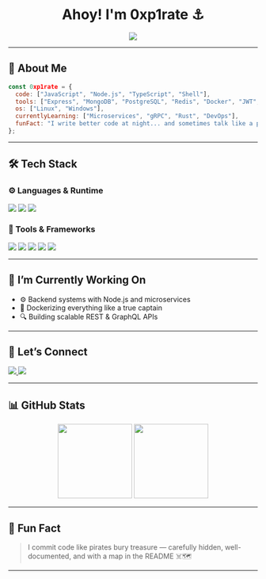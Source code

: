 
<h1 align="center">Ahoy! I'm 0xp1rate ⚓</h1>
<p align="center">
  <img src="https://readme-typing-svg.herokuapp.com/?lines=Backend+Developer+🛠️;Node.js+Lover+💚;API+Builder+🌐;Open+Source+Contributor+🌍;Loves+Dark+Roast+☕&center=true&width=500&height=45">
</p>

---

## 🧠 About Me
```js
const 0xp1rate = {
  code: ["JavaScript", "Node.js", "TypeScript", "Shell"],
  tools: ["Express", "MongoDB", "PostgreSQL", "Redis", "Docker", "JWT", "Prisma"],
  os: ["Linux", "Windows"],
  currentlyLearning: ["Microservices", "gRPC", "Rust", "DevOps"],
  funFact: "I write better code at night... and sometimes talk like a pirate ☠️",
};
```

---

## 🛠️ Tech Stack

### ⚙️ Languages & Runtime
<p>
  <img src="https://img.shields.io/badge/-JavaScript-F7DF1E?logo=javascript&logoColor=000&style=for-the-badge" />
  <img src="https://img.shields.io/badge/-Node.js-339933?logo=node.js&logoColor=fff&style=for-the-badge" />
  <img src="https://img.shields.io/badge/-TypeScript-3178C6?logo=typescript&logoColor=fff&style=for-the-badge" />
</p>

### 🔧 Tools & Frameworks
<p>
  <img src="https://img.shields.io/badge/-Express.js-000000?logo=express&logoColor=white&style=for-the-badge" />
  <img src="https://img.shields.io/badge/-MongoDB-47A248?logo=mongodb&logoColor=white&style=for-the-badge" />
  <img src="https://img.shields.io/badge/-PostgreSQL-4169E1?logo=postgresql&logoColor=white&style=for-the-badge" />
  <img src="https://img.shields.io/badge/-Redis-DC382D?logo=redis&logoColor=white&style=for-the-badge" />
  <img src="https://img.shields.io/badge/-Docker-2496ED?logo=docker&logoColor=white&style=for-the-badge" />
</p>

---

## 🔭 I’m Currently Working On

- ⚙️ Backend systems with Node.js and microservices
- 🐳 Dockerizing everything like a true captain
- 🔍 Building scalable REST & GraphQL APIs

---

## 🤝 Let’s Connect

<p>
  <a href="https://t.me/0xp1rate" target="_blank">
    <img src="https://img.shields.io/badge/Telegram-26A5E4?logo=telegram&logoColor=white&style=for-the-badge" />
  </a>
  <a href="mailto:mail@pirate.com">
    <img src="https://img.shields.io/badge/Email-D14836?logo=gmail&logoColor=white&style=for-the-badge" />
  </a>
</p>

---

## 📊 GitHub Stats

<p align="center">
  <img src="https://github-readme-stats.vercel.app/api?username=0xp1rate&show_icons=true&theme=tokyonight" height="150"/>
  <img src="https://github-readme-stats.vercel.app/api/top-langs/?username=0xp1rate&layout=compact&theme=tokyonight" height="150"/>
</p>

---

## 🧭 Fun Fact
> I commit code like pirates bury treasure — carefully hidden, well-documented, and with a map in the README ☠️🗺️

---

<!---
0xp1rate/0xp1rate is a ✨ special ✨ repository because its `README.md` (this file) appears on your GitHub profile.
You can click the Preview link to take a look at your changes.
--->
